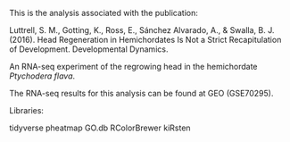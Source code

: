 This is the analysis associated with the publication:

Luttrell, S. M., Gotting, K., Ross, E., Sánchez Alvarado, A., & Swalla, B. J. (2016). Head Regeneration in Hemichordates Is Not a Strict Recapitulation of Development. Developmental Dynamics.

An RNA-seq experiment of the regrowing head in the hemichordate *Ptychodera flava*.

The RNA-seq results for this analysis can be found at GEO (GSE70295).

Libraries: 

tidyverse
pheatmap
GO.db
RColorBrewer
kiRsten

